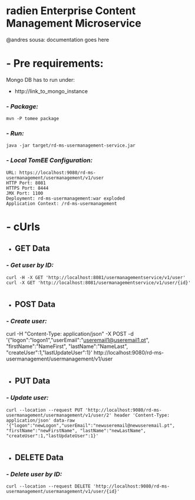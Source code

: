 radien Enterprise Content Management Microservice
======

@andres sousa: documentation goes here
#
# - Pre requirements:
 Mongo DB has to run under:
 * http://link_to_mongo_instance

### - ___Package:___
    mvn -P tomee package

### - ___Run:___ 
    java -jar target/rd-ms-usermanagement-service.jar

### - ___Local TomEE Configuration:___
    URL: https://localhost:9080/rd-ms-usermanagement/usermanagement/v1/user
    HTTP Port: 8081
    HTTPS Port: 8444
    JMX Port: 1100
    Deployment: rd-ms-usermanagement:war exploded
    Application Context: /rd-ms-usermanagement

#
# - cUrls

* GET Data
  ------
### - ___Get user by ID:___
    curl -H -X GET 'http://localhost:8081/usermanagementservice/v1/user'
    curl -X GET 'http://localhost:8081/usermanagementservice/v1/user/{id}'
#
* POST Data
  ------
### - ___Create user:___

curl -H "Content-Type: application/json" -X POST -d '{"logon":"logon1","userEmail":"useremail1@useremail1.pt", "firstName":"NameFirst", "lastName":"NameLast", "createUser":1,"lastUpdateUser":1}' http://localhost:9080/rd-ms-usermanagement/usermanagement/v1/user

#
* PUT Data
  ------
### - ___Update user:___
    curl --location --request PUT 'http://localhost:9080/rd-ms-usermanagement/usermanagement/v1/user/2' header 'Content-Type: application/json' data-raw '{"logon":"newLogon","userEmail":"newuseremail@newuseremail.pt", "firstName":"newFirstName", "lastName":"newLastName", "createUser":1,"lastUpdateUser":1}'
#
* DELETE Data
  ------
### - ___Delete user by ID:___
    curl --location --request DELETE 'http://localhost:9080/rd-ms-usermanagement/usermanagement/v1/user/{id}'
